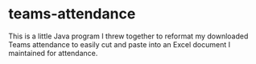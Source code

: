 # teams-attendance
 This is a little Java program I threw together to reformat my downloaded Teams attendance to easily cut and paste into an Excel document I maintained for attendance.

